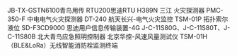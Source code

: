 JB-TX-GSTN6100青鸟用传
RTU200思迪RTU
H389N 三江 火灾探测器
PMC-350-F 中电电气火灾探测器
DT-240 航天长兴-电气火灾监控
TSM-01P 拓扑索尔液位
SD-F3CD9000 思迪用户信息传输装置-4G
J-C-11S80G、J-C-11S80T、J-C-11S80B 北大青鸟应急照明控制器
北京华控-风速风量测试仪
TSM-01H（BLE&LoRa）无线智能消防栓监测终端
